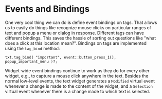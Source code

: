 # Events and Bindings

One very cool thing we can do is define event bindings on tags. That allows us
to easily do things like recognize mouse clicks on particular ranges of text and
popup a menu or dialog in response. Different tags can have different bindings.
This saves the hassle of sorting out questions like "what does a click at this
location mean?". Bindings on tags are implemented using the `tag_bind` method:

```rust,no_run
txt.tag_bind( "important", event::button_press_1(), popup_important_menu )?;
```

Widget-wide event bindings continue to work as they do for every other widget,
e.g., to capture a mouse click anywhere in the text. Besides the normal
low-level events, the text widget generates a `Modified` virtual event whenever
a change is made to the content of the widget, and a `Selection` virtual event
whenever there is a change made to which text is selected.
